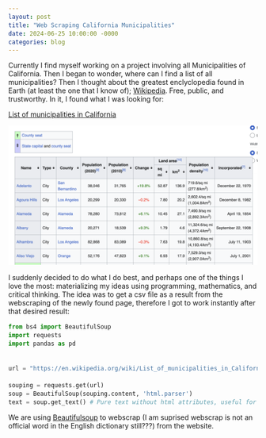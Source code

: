 ```yaml
---
layout: post
title: "Web Scraping California Municipalities"
date: 2024-06-25 10:00:00 -0000
categories: blog
---
```


Currently I find myself working on a project involving all Municipalities of California. 
Then I began to wonder, where can I find a list of all municipalities? Then I thought about the greatest
enclyclopedia found in Earth (at least the one that I know of); [Wikipedia](https://www.wikipedia.org/). Free, public, and trustworthy.
In it, I found what I was looking for:

[List of municipalities in California](https://en.wikipedia.org/wiki/List_of_municipalities_in_California) 

![WikiPageExample](/assets/images/CAMunicipalitiesTableHead.png)

I suddenly decided to do what I do best, and perhaps one of the things I love the most: materializing my ideas using
programming, mathematics, and critical thinking. 
The idea was to get a csv file as a result from the webscraping of the newly found page, therefore I got to work instantly
after that desired result:

```python
from bs4 import BeautifulSoup
import requests
import pandas as pd


url = "https://en.wikipedia.org/wiki/List_of_municipalities_in_California"

souping = requests.get(url)
soup = BeautifulSoup(souping.content, 'html.parser')
text = soup.get_text() # Pure text without html attributes, useful for strings
```
We are using [Beautifulsoup](https://beautiful-soup-4.readthedocs.io/en/latest/) to webscrap (I am suprised webscrap is not an official word
in the English dictionary still???) from the website. 
